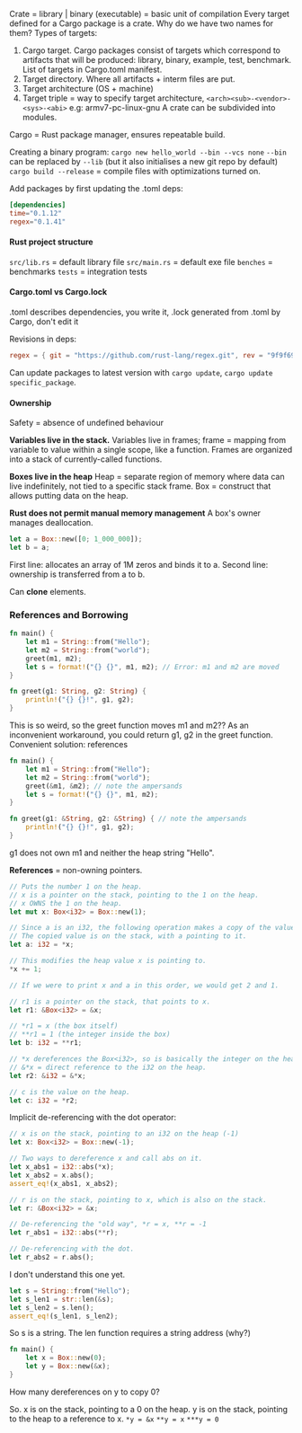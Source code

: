 Crate = library | binary (executable) = basic unit of compilation
Every target defined for a Cargo package is a crate. Why do we have two names for them?
Types of targets:
1. Cargo target. Cargo packages consist of targets which correspond to artifacts that will be produced: library, binary, example, test, benchmark.
   List of targets in Cargo.toml manifest.
2. Target directory. Where all artifacts + interm files are put.
3. Target architecture (OS + machine)
4. Target triple = way to specify target architecture, `<arch><sub>-<vendor>-<sys>-<abi>` e.g: armv7-pc-linux-gnu
A crate can be subdivided into modules.

Cargo = Rust package manager, ensures repeatable build.

Creating a binary program:
`cargo new hello_world --bin --vcs none`
`--bin` can be replaced by `--lib` (but it also initialises a new git repo by default)
`cargo build --release` = compile files with optimizations turned on.

Add packages by first updating the .toml deps:
```toml
[dependencies]
time="0.1.12"
regex="0.1.41"
```

#### Rust project structure
`src/lib.rs` = default library file
`src/main.rs` = default exe file
`benches` = benchmarks
`tests` = integration tests

#### Cargo.toml vs Cargo.lock
.toml describes dependencies, you write it, .lock generated from .toml by Cargo, don't edit it

Revisions in deps: 
```toml
regex = { git = "https://github.com/rust-lang/regex.git", rev = "9f9f693" }
```
Can update packages to latest version with `cargo update`, `cargo update specific_package`.

#### Ownership

Safety = absence of undefined behaviour

**Variables live in the stack.**
Variables live in frames; frame = mapping from variable to value within a single scope, like a function.
Frames are organized into a stack of currently-called functions. 

**Boxes live in the heap**
Heap = separate region of memory where data can live indefinitely, not tied to a specific stack frame.
Box = construct that allows putting data on the heap.

**Rust does not permit manual memory management**
A box's owner manages deallocation.
```rust
let a = Box::new([0; 1_000_000]);
let b = a;
```
First line: allocates an array of 1M zeros and binds it to a.
Second line: ownership is transferred from a to b.

Can **clone** elements.

### References and Borrowing
```rust
fn main() {
    let m1 = String::from("Hello");
    let m2 = String::from("world");
    greet(m1, m2);
    let s = format!("{} {}", m1, m2); // Error: m1 and m2 are moved
}

fn greet(g1: String, g2: String) {
    println!("{} {}!", g1, g2);
}
```
This is so weird, so the greet function moves m1 and m2??
As an inconvenient workaround, you could return g1, g2 in the greet function.
Convenient solution: references
```rust
fn main() {
    let m1 = String::from("Hello");
    let m2 = String::from("world");
    greet(&m1, &m2); // note the ampersands
    let s = format!("{} {}", m1, m2);
}

fn greet(g1: &String, g2: &String) { // note the ampersands
    println!("{} {}!", g1, g2);
}
```
g1 does not own m1 and neither the heap string "Hello".

**References** = non-owning pointers.

```rust
// Puts the number 1 on the heap.
// x is a pointer on the stack, pointing to the 1 on the heap.
// x OWNS the 1 on the heap.
let mut x: Box<i32> = Box::new(1);

// Since a is an i32, the following operation makes a copy of the value referenced by x.
// The copied value is on the stack, with a pointing to it.
let a: i32 = *x;

// This modifies the heap value x is pointing to.
*x += 1;

// If we were to print x and a in this order, we would get 2 and 1.

// r1 is a pointer on the stack, that points to x.
let r1: &Box<i32> = &x; 

// *r1 = x (the box itself)
// **r1 = 1 (the integer inside the box)
let b: i32 = **r1;

// *x dereferences the Box<i32>, so is basically the integer on the heap
// &*x = direct reference to the i32 on the heap.
let r2: &i32 = &*x;

// c is the value on the heap.
let c: i32 = *r2; 
```

Implicit de-referencing with the dot operator:
```rust
// x is on the stack, pointing to an i32 on the heap (-1)
let x: Box<i32> = Box::new(-1);

// Two ways to dereference x and call abs on it.
let x_abs1 = i32::abs(*x);
let x_abs2 = x.abs();
assert_eq!(x_abs1, x_abs2);
```

```rust
// r is on the stack, pointing to x, which is also on the stack.
let r: &Box<i32> = &x;

// De-referencing the "old way", *r = x, **r = -1
let r_abs1 = i32::abs(**r);

// De-referencing with the dot.
let r_abs2 = r.abs();
```

I don't understand this one yet.
```rust
let s = String::from("Hello");
let s_len1 = str::len(&s);
let s_len2 = s.len();   
assert_eq!(s_len1, s_len2);
```
So s is a string.
The len function requires a string address (why?)

```rust
fn main() {
	let x = Box::new(0);
	let y = Box::new(&x);
}
```
How many dereferences on y to copy 0?

So. x is on the stack, pointing to a 0 on the heap. y is on the stack, pointing to the heap to a reference to x. 
`*y = &x`
`**y = x`
`***y = 0`